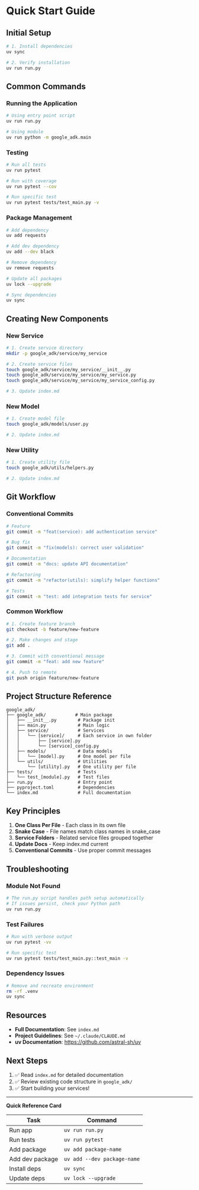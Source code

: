 # Quick Start Guide

## Initial Setup

```bash
# 1. Install dependencies
uv sync

# 2. Verify installation
uv run run.py
```

## Common Commands

### Running the Application

```bash
# Using entry point script
uv run run.py

# Using module
uv run python -m google_adk.main
```

### Testing

```bash
# Run all tests
uv run pytest

# Run with coverage
uv run pytest --cov

# Run specific test
uv run pytest tests/test_main.py -v
```

### Package Management

```bash
# Add dependency
uv add requests

# Add dev dependency
uv add --dev black

# Remove dependency
uv remove requests

# Update all packages
uv lock --upgrade

# Sync dependencies
uv sync
```

## Creating New Components

### New Service

```bash
# 1. Create service directory
mkdir -p google_adk/service/my_service

# 2. Create service files
touch google_adk/service/my_service/__init__.py
touch google_adk/service/my_service/my_service.py
touch google_adk/service/my_service/my_service_config.py

# 3. Update index.md
```

### New Model

```bash
# 1. Create model file
touch google_adk/models/user.py

# 2. Update index.md
```

### New Utility

```bash
# 1. Create utility file
touch google_adk/utils/helpers.py

# 2. Update index.md
```

## Git Workflow

### Conventional Commits

```bash
# Feature
git commit -m "feat(service): add authentication service"

# Bug fix
git commit -m "fix(models): correct user validation"

# Documentation
git commit -m "docs: update API documentation"

# Refactoring
git commit -m "refactor(utils): simplify helper functions"

# Tests
git commit -m "test: add integration tests for service"
```

### Common Workflow

```bash
# 1. Create feature branch
git checkout -b feature/new-feature

# 2. Make changes and stage
git add .

# 3. Commit with conventional message
git commit -m "feat: add new feature"

# 4. Push to remote
git push origin feature/new-feature
```

## Project Structure Reference

```
google_adk/
├── google_adk/           # Main package
│   ├── __init__.py        # Package init
│   ├── main.py            # Main logic
│   ├── service/           # Services
│   │   └── [service]/     # Each service in own folder
│   │       ├── [service].py
│   │       └── [service]_config.py
│   ├── models/            # Data models
│   │   └── [model].py     # One model per file
│   └── utils/             # Utilities
│       └── [utility].py   # One utility per file
├── tests/                 # Tests
│   └── test_[module].py   # Test files
├── run.py                 # Entry point
├── pyproject.toml         # Dependencies
└── index.md               # Full documentation
```

## Key Principles

1. **One Class Per File** - Each class in its own file
2. **Snake Case** - File names match class names in snake_case
3. **Service Folders** - Related service files grouped together
4. **Update Docs** - Keep index.md current
5. **Conventional Commits** - Use proper commit messages

## Troubleshooting

### Module Not Found

```bash
# The run.py script handles path setup automatically
# If issues persist, check your Python path
uv run run.py
```

### Test Failures

```bash
# Run with verbose output
uv run pytest -vv

# Run specific test
uv run pytest tests/test_main.py::test_main -v
```

### Dependency Issues

```bash
# Remove and recreate environment
rm -rf .venv
uv sync
```

## Resources

- **Full Documentation**: See `index.md`
- **Project Guidelines**: See `~/.claude/CLAUDE.md`
- **uv Documentation**: https://github.com/astral-sh/uv

## Next Steps

1. ✅ Read `index.md` for detailed documentation
2. ✅ Review existing code structure in `google_adk/`
3. ✅ Start building your services!

---

**Quick Reference Card**

| Task | Command |
|------|---------|
| Run app | `uv run run.py` |
| Run tests | `uv run pytest` |
| Add package | `uv add package-name` |
| Add dev package | `uv add --dev package-name` |
| Install deps | `uv sync` |
| Update deps | `uv lock --upgrade` |